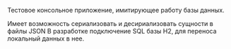 Тестовое консольное приложение, имитирующее работу базы данных. 

Имеет возможность сериализовать и десириализовать сущности в файлы JSON
В разработке подключение SQL базы H2, для переноса локальный данных в нее.

